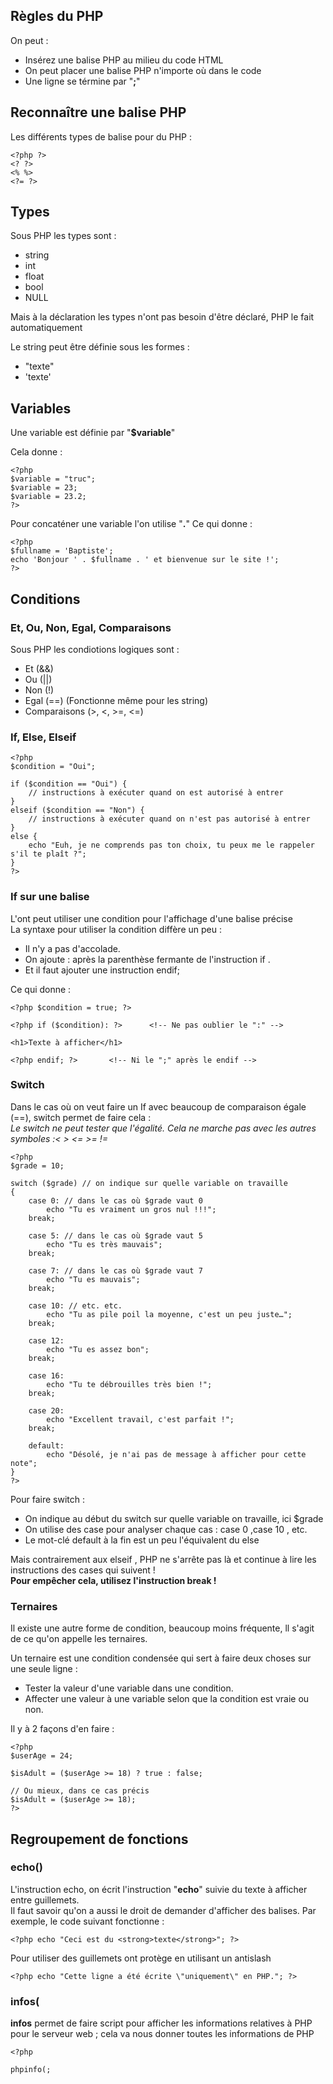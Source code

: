 
## Règles du PHP

On peut :

* Insérez une balise PHP au milieu du code HTML
* On peut placer une balise PHP n'importe où dans le code
* Une ligne se términe par "**;**"

## Reconnaître une balise PHP

Les différents types de balise pour du PHP :

```
<?php ?>
<? ?> 
<% %> 
<?= ?>
```
## Types

Sous PHP les types sont :

* string
* int
* float
* bool
* NULL

Mais à la déclaration les types n'ont pas besoin d'être déclaré, PHP le fait automatiquement

Le string peut être définie sous les formes :

* "texte"
* 'texte'

## Variables 

Une variable est définie par "**$variable**"

Cela donne :

```
<?php
$variable = "truc"; 
$variable = 23; 
$variable = 23.2; 
?>
```

Pour concaténer une variable l'on utilise "**.**"
Ce qui donne :

```
<?php
$fullname = 'Baptiste';
echo 'Bonjour ' . $fullname . ' et bienvenue sur le site !'; 
?>
```

## Conditions
### Et, Ou, Non, Egal, Comparaisons

Sous PHP les condiotions logiques sont :

* Et (&&)
* Ou (||)
* Non (!)
* Egal (==) (Fonctionne même pour les string)
* Comparaisons (>, <, >=, <=)


### If, Else, Elseif

```
<?php
$condition = "Oui";

if ($condition == "Oui") {
    // instructions à exécuter quand on est autorisé à entrer
}
elseif ($condition == "Non") {
    // instructions à exécuter quand on n'est pas autorisé à entrer
}
else {
    echo "Euh, je ne comprends pas ton choix, tu peux me le rappeler s'il te plaît ?";
}
?>
```

### If sur une balise

L'ont peut utiliser une condition pour l'affichage d'une balise précise <br>
La syntaxe pour utiliser la condition diffère un peu :

* Il n'y a pas d'accolade.
* On ajoute  :  après la parenthèse fermante de l'instruction  if  .
* Et il faut ajouter une instruction  endif;

Ce qui donne :
```
<?php $condition = true; ?>

<?php if ($condition): ?>      <!-- Ne pas oublier le ":" -->

<h1>Texte à afficher</h1>

<?php endif; ?>       <!-- Ni le ";" après le endif -->
```

### Switch

Dans le cas où on veut faire un If avec beaucoup de comparaison égale (==), switch permet de faire cela :<br>
*Le switch ne peut tester que l'égalité. Cela ne marche pas avec les autres symboles :< > <= >= !=*

```
<?php
$grade = 10;

switch ($grade) // on indique sur quelle variable on travaille
{ 
    case 0: // dans le cas où $grade vaut 0
        echo "Tu es vraiment un gros nul !!!";
    break;
    
    case 5: // dans le cas où $grade vaut 5
        echo "Tu es très mauvais";
    break;
    
    case 7: // dans le cas où $grade vaut 7
        echo "Tu es mauvais";
    break;
    
    case 10: // etc. etc.
        echo "Tu as pile poil la moyenne, c'est un peu juste…";
    break;
    
    case 12:
        echo "Tu es assez bon";
    break;
    
    case 16:
        echo "Tu te débrouilles très bien !";
    break;
    
    case 20:
        echo "Excellent travail, c'est parfait !";
    break;
    
    default:
        echo "Désolé, je n'ai pas de message à afficher pour cette note";
}
?>
```

Pour faire switch : 

* On indique au début du switch sur quelle variable on travaille, ici $grade
* On utilise des case pour analyser chaque cas : case 0 ,case 10 , etc. 
* Le mot-clé default à la fin est un peu l'équivalent du else

Mais contrairement aux elseif ,  PHP ne s'arrête pas là et continue à lire les instructions des cases qui suivent !<br>
**Pour empêcher cela, utilisez l'instruction break !**

### Ternaires

Il existe une autre forme de condition, beaucoup moins fréquente, ll s'agit de ce qu'on appelle les ternaires.

Un ternaire est une condition condensée qui sert à faire deux choses sur une seule ligne :

* Tester la valeur d'une variable dans une condition.
* Affecter une valeur à une variable selon que la condition est vraie ou non.

Il y à 2 façons d'en faire :

```
<?php
$userAge = 24;

$isAdult = ($userAge >= 18) ? true : false;

// Ou mieux, dans ce cas précis
$isAdult = ($userAge >= 18);
?>
```

## Regroupement de fonctions

### echo()

L'instruction echo, on écrit l'instruction "**echo**" suivie du texte à afficher entre guillemets. <br>
Il faut savoir qu'on a aussi le droit de demander d'afficher des balises. Par exemple, le code suivant fonctionne :

```
<?php echo "Ceci est du <strong>texte</strong>"; ?>
```

Pour utiliser des guillemets ont protège en utilisant un antislash

```
<?php echo "Cette ligne a été écrite \"uniquement\" en PHP."; ?>
```

### infos(

**infos** permet de faire script pour afficher les informations relatives à PHP pour le serveur web ; cela va nous donner toutes les informations de PHP

```
<?php

phpinfo(;
```